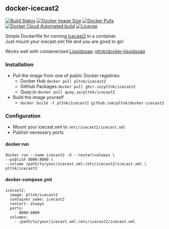 ## docker-icecast2

[![Build Status](https://img.shields.io/github/workflow/status/pltnk/docker-icecast2/Build%20and%20publish%20Docker%20image)](https://github.com/pltnk/docker-icecast2/actions/workflows/docker-publish.yml)
[![Docker Image Size](https://img.shields.io/docker/image-size/pltnk/icecast2/latest)](https://hub.docker.com/r/pltnk/icecast2)
[![Docker Pulls](https://img.shields.io/docker/pulls/pltnk/icecast2)](https://hub.docker.com/r/pltnk/icecast2)
[![Docker Cloud Automated build](https://img.shields.io/docker/cloud/automated/pltnk/icecast2)](https://hub.docker.com/r/pltnk/icecast2)
[![License](https://img.shields.io/github/license/pltnk/docker-icecast2)](https://github.com/pltnk/docker-icecast2/blob/master/LICENSE)

Simple Dockerfile for running [icecast2](https://icecast.org/) in a container. \
Just mount your icecast.xml file and you are good to go!

Works well with containerized [Liquidsoap](https://www.liquidsoap.info/): [pltnk/docker-liquidsoap](https://github.com/pltnk/docker-liquidsoap)

### Installation
- Pull the image from one of public Docker registries
  - Docker Hub `docker pull pltnk/icecast2`
  - GitHub Packages `docker pull ghcr.io/pltnk/icecast2`
  - Quay.io `docker pull quay.io/pltnk/icecast2`
- Build the image yourself
  - `docker build -t pltnk/icecast2 github.com/pltnk/docker-icecast2`

### Configuration
- Mount your icecast.xml to `/etc/icecast2/icecast.xml`
- Publish necessary ports

#### docker run
```
docker run --name icecast2 -d --restart=always \
--publish 8000:8000 \
--volume /path/to/your/icecast.xml:/etc/icecast2/icecast.xml \
pltnk/icecast2
```
#### docker-compose.yml
```
icecast2:
  image: pltnk/icecast2
  container_name: icecast2
  restart: always
  ports:
    - 8000:8000
  volumes:
    - /path/to/your/icecast.xml:/etc/icecast2/icecast.xml
```
